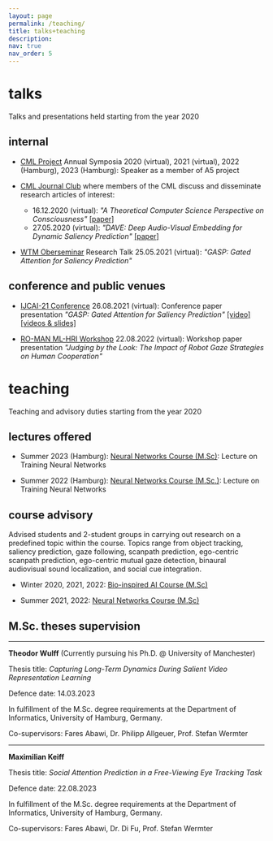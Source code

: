 ```yaml
---
layout: page
permalink: /teaching/
title: talks+teaching
description:
nav: true
nav_order: 5
---
```


# talks

Talks and presentations held starting from the year 2020

## internal

* [CML Project](https://www.crossmodal-learning.org/) Annual Symposia 2020 (virtual), 2021 (virtual), 2022 (Hamburg), 2023 (Hamburg): Speaker as a member of A5 project

* [CML Journal Club](https://www.crossmodal-learning.org/events/cml-journal-club.html) where members of the CML discuss and disseminate research articles of interest:
  * 16.12.2020 (virtual): *"A Theoretical Computer Science Perspective on Consciousness"* [\[paper\]](https://arxiv.org/pdf/2011.09850.pdf)
  * 27.05.2020 (virtual): *"DAVE: Deep Audio-Visual Embedding for Dynamic Saliency Prediction"* [\[paper\]](https://arxiv.org/pdf/1905.10693.pdf)

* [WTM Oberseminar](https://www.inf.uni-hamburg.de/en/inst/ab/wtm/teaching/seminar.html) Research Talk 25.05.2021 (virtual): *"GASP: Gated Attention for Saliency Prediction"*


## conference and public venues

* [IJCAI-21 Conference](https://ijcai-21.org/) 26.08.2021 (virtual): Conference paper presentation *"GASP: Gated Attention for Saliency Prediction"* <d-cite key="abawi2021gasp"></d-cite> [\[video\]](https://www.youtube.com/watch?v=e4HFTmEgirk&t=35s&ab_channel=KnowledgeTechnology%2CUniversityofHamburg) [\[videos & slides\]](https://ijcai-21.org/videos-slides/?video=4524)
  
* [RO-MAN ML-HRI Workshop](https://ml-hri2022.ivai.onl/) 22.08.2022 (virtual): Workshop paper presentation *"Judging by the Look: The Impact of Robot Gaze Strategies on Human Cooperation"*


# teaching

Teaching and advisory duties starting from the year 2020

## lectures offered

* Summer 2023 (Hamburg):             [Neural Networks Course (M.Sc)](https://www.stine.uni-hamburg.de/scripts/mgrqispi.dll?APPNAME=CampusNet&PRGNAME=COURSEDETAILS&ARGUMENTS=-N000000000000002,-N000685,-N0,-N384954019936821,-N384954019938822,-N0,-N0,-N0): Lecture on Training Neural Networks

* Summer 2022 (Hamburg):             [Neural Networks Course (M.Sc.)](https://www.stine.uni-hamburg.de/scripts/mgrqispi.dll?APPNAME=CampusNet&PRGNAME=COURSEDETAILS&ARGUMENTS=-N000000000000002,-N000663,-N0,-N381584258079208,-N381584258089209,-N0,-N0,-N0): Lecture on Training Neural Networks


## course advisory

Advised students and 2-student groups in carrying out research on a predefined topic within the course. Topics range from object tracking, saliency prediction, gaze following, scanpath prediction, ego-centric scanpath prediction, ego-centric mutual gaze detection, binaural audiovisual sound localization, and social cue integration. 

* Winter 2020, 2021, 2022:   [Bio-inspired AI Course (M.Sc)](https://www.stine.uni-hamburg.de/scripts/mgrqispi.dll?APPNAME=CampusNet&PRGNAME=COURSEDETAILS&ARGUMENTS=-N000000000000002,-N000677,-N0,-N383404811883699,-N383404811822700,-N0,-N0,-N0)
  
* Summer 2021, 2022:         [Neural Networks Course (M.Sc)](https://www.stine.uni-hamburg.de/scripts/mgrqispi.dll?APPNAME=CampusNet&PRGNAME=COURSEDETAILS&ARGUMENTS=-N000000000000002,-N000663,-N0,-N381584258074212,-N381584258029213,-N0,-N0,-N0)


## M.Sc. theses supervision

------------------------------------------------------------------------------------------------------------------------------------------

**Theodor Wulff** (Currently pursuing his Ph.D. @ University of Manchester)

Thesis title: *Capturing Long-Term Dynamics During Salient Video Representation Learning*

Defence date: 14.03.2023

In fulfillment of the M.Sc. degree requirements at the Department of Informatics, University of Hamburg, Germany.

Co-supervisors: Fares Abawi, Dr. Philipp Allgeuer, Prof. Stefan Wermter

------------------------------------------------------------------------------------------------------------------------------------------

**Maximilian Keiff**

Thesis title: *Social Attention Prediction in a Free-Viewing Eye Tracking Task*

Defence date: 22.08.2023

In fulfillment of the M.Sc. degree requirements at the Department of Informatics, University of Hamburg, Germany.

Co-supervisors: Fares Abawi, Dr. Di Fu, Prof. Stefan Wermter 

